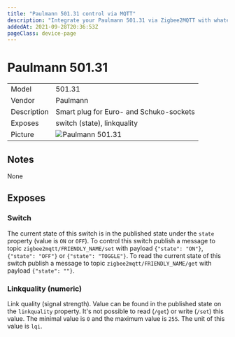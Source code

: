 ```yaml
---
title: "Paulmann 501.31 control via MQTT"
description: "Integrate your Paulmann 501.31 via Zigbee2MQTT with whatever smart home infrastructure you are using without the vendors bridge or gateway."
addedAt: 2021-09-28T20:36:53Z
pageClass: device-page
---
```


<!-- !!!! -->
<!-- ATTENTION: This file is auto-generated through docgen! -->
<!-- You can only edit the "## Notes"-Section till next h1 (#) or h2 heading (##). -->
<!-- Do NOT use h1 or h2 heading within "## Notes"-Section. -->
<!-- !!!! -->

# Paulmann 501.31

|     |     |
|-----|-----|
| Model | 501.31  |
| Vendor  | Paulmann  |
| Description | Smart plug for Euro- and Schuko-sockets |
| Exposes | switch (state), linkquality |
| Picture | ![Paulmann 501.31](https://www.zigbee2mqtt.io/images/devices/501.31.jpg) |


<!-- Notes BEGIN: You can edit here -->
## Notes

None

<!-- Notes END: Do not edit below this line -->



## Exposes

### Switch 
The current state of this switch is in the published state under the `state` property (value is `ON` or `OFF`).
To control this switch publish a message to topic `zigbee2mqtt/FRIENDLY_NAME/set` with payload `{"state": "ON"}`, `{"state": "OFF"}` or `{"state": "TOGGLE"}`.
To read the current state of this switch publish a message to topic `zigbee2mqtt/FRIENDLY_NAME/get` with payload `{"state": ""}`.

### Linkquality (numeric)
Link quality (signal strength).
Value can be found in the published state on the `linkquality` property.
It's not possible to read (`/get`) or write (`/set`) this value.
The minimal value is `0` and the maximum value is `255`.
The unit of this value is `lqi`.

